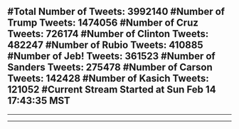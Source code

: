 #Total Number of Tweets: 3992140 
#Number of Trump Tweets: 1474056
#Number of Cruz Tweets: 726174
#Number of Clinton Tweets: 482247
#Number of Rubio Tweets: 410885
#Number of Jeb! Tweets: 361523
#Number of Sanders Tweets: 275478
#Number of Carson Tweets: 142428
#Number of Kasich Tweets: 121052
#Current Stream Started at Sun Feb 14 17:43:35 MST
---
---
---
